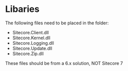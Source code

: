 # Libaries
The following files need to be placed in the folder:

* Sitecore.Client.dll
* Sitecore.Kernel.dll
* Sitecore.Logging.dll
* Sitecore.Update.dll
* Sitecore.Zip.dll

These files should be from a 6.x solution, NOT Sitecore 7